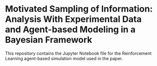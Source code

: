 # Motivated Sampling of Information: Analysis With Experimental Data and Agent-based Modeling in a Bayesian Framework

This repository contains the Jupyter Notebook file for the Reinforcement Learning agent-based simulation model used in the paper. 


